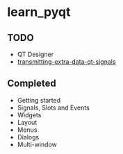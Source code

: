 # learn_pyqt

## TODO

- QT Designer
- [transmitting-extra-data-qt-signals](https://www.pythonguis.com/tutorials/transmitting-extra-data-qt-signals/)

## Completed

- Getting started
- Signals, Slots and Events
- Widgets
- Layout
- Menus
- Dialogs
- Multi-window
